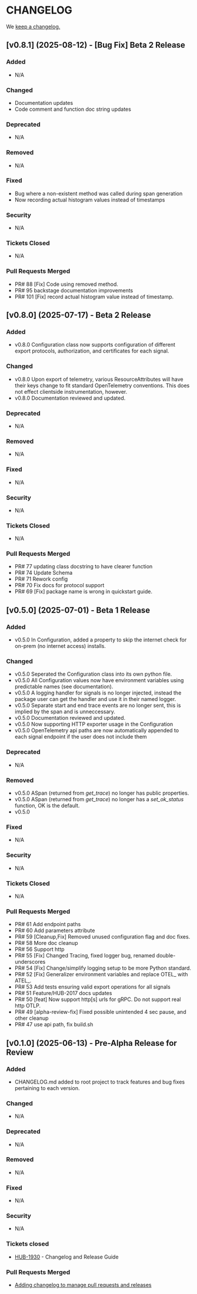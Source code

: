 # CHANGELOG

We [keep a changelog.](http://keepachangelog.com/)

## [v0.8.1] (2025-08-12) - [Bug Fix] Beta 2 Release

### Added

- N/A

### Changed

- Documentation updates
- Code comment and function doc string updates

### Deprecated

- N/A

### Removed

- N/A

### Fixed

- Bug where a non-existent method was called during span generation
- Now recording actual histogram values instead of timestamps

### Security

- N/A

### Tickets Closed

- N/A

### Pull Requests Merged

- PR# 88 [Fix] Code using removed method.
- PR# 95 backstage documentation improvements
- PR# 101 [Fix] record actual histogram value instead of timestamp. 

## [v0.8.0] (2025-07-17) - Beta 2 Release

### Added

- v0.8.0 Configuration class now supports configuration of different export protocols, authorization, and certificates for each signal.

### Changed

- v0.8.0 Upon export of telemetry, various ResourceAttributes will have their keys change to fit standard OpenTelemetry conventions. This does not effect clientside instrumentation, however.
- v0.8.0 Documentation reviewed and updated.

### Deprecated

- N/A

### Removed

- N/A

### Fixed

- N/A

### Security

- N/A

### Tickets Closed

- N/A

### Pull Requests Merged

- PR# 77 updating class docstring to have clearer function
- PR# 74 Update Schema
- PR# 71 Rework config
- PR# 70 Fix docs for protocol support
- PR# 69 [Fix] package name is wrong in quickstart guide.

## [v0.5.0] (2025-07-01) - Beta 1 Release

### Added

- v0.5.0 In Configuration, added a property to skip the internet check for on-prem (no internet access) installs.

### Changed

- v0.5.0 Seperated the Configuration class into its own python file.
- v0.5.0 All Configuration values now have environment variables using predictable names (see documentation).
- v0.5.0 A logging handler for signals is no longer injected, instead the package user can get the handler and use it in their named logger.
- v0.5.0 Separate start and end trace events are no longer sent, this is implied by the span and is unneccessary.
- v0.5.0 Documentation reviewed and updated.
- v0.5.0 Now supporting HTTP exporter usage in the Configuration
- v0.5.0 OpenTelemetry api paths are now automatically appended to each signal endpoint if the user does not include them

### Deprecated

- N/A

### Removed

- v0.5.0 ASpan (returned from _get_trace_) no longer has public properties.
- v0.5.0 ASpan (returned from _get_trace_) no longer has a _set\_ok\_status_ function, OK is the default.
- v0.5.0

### Fixed

- N/A

### Security

- N/A

### Tickets Closed

- N/A

### Pull Requests Merged

- PR# 61 Add endpoint paths
- PR# 60 Add parameters attribute
- PR# 59 [Cleanup,Fix] Removed unused configuration flag and doc fixes.
- PR# 58 More doc cleanup
- PR# 56 Support http
- PR# 55 [Fix] Changed Tracing, fixed logger bug, renamed double-underscores
- PR# 54 [Fix] Change/simplify logging setup to be more Python standard.
- PR# 52 [Fix] Generalizer environment variables and replace OTEL_ with ATEL_.
- PR# 53 Add tests ensuring valid export operations for all signals
- PR# 51 Feature/HUB-2017 docs updates
- PR# 50 [feat] Now support http[s] urls for gRPC. Do not support real http OTLP.
- PR# 49 [alpha-review-fix] Fixed possible unintended 4 sec pause, and other cleanup
- PR# 47 use api path, fix build.sh


## [v0.1.0] (2025-06-13) - Pre-Alpha Release for Review

### Added

- CHANGELOG.md added to root project to track features and bug fixes pertaining to each version.

### Changed

- N/A

### Deprecated

- N/A

### Removed

- N/A

### Fixed

- N/A

### Security

- N/A

### Tickets closed

- [HUB-1930](https://anaconda.atlassian.net/browse/HUB-1930) - Changelog and Release Guide

### Pull Requests Merged

- [Adding changelog to manage pull requests and releases](https://github.com/anaconda/anaconda-opentelemetry/pull/44)
